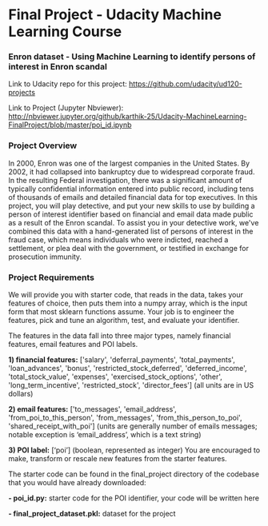 # Final Project - Udacity Machine Learning Course

<h3>Enron dataset - Using Machine Learning to identify persons of interest in Enron scandal</h3>

Link to Udacity repo for this project: https://github.com/udacity/ud120-projects

Link to Project (Jupyter Nbviewer): http://nbviewer.jupyter.org/github/karthik-25/Udacity-MachineLearning-FinalProject/blob/master/poi_id.ipynb

<h3>Project Overview</h3>
In 2000, Enron was one of the largest companies in the United States. By 2002, it had collapsed into bankruptcy due to widespread corporate fraud. In the resulting Federal investigation, there was a significant amount of typically confidential information entered into public record, including tens of thousands of emails and detailed financial data for top executives. In this project, you will play detective, and put your new skills to use by building a person of interest identifier based on financial and email data made public as a result of the Enron scandal. To assist you in your detective work, we've combined this data with a hand-generated list of persons of interest in the fraud case, which means individuals who were indicted, reached a settlement, or plea deal with the government, or testified in exchange for prosecution immunity.

<h3>Project Requirements</h3>

We will provide you with starter code, that reads in the data, takes your features of choice, then puts them into a numpy array, which is the input form that most sklearn functions assume. Your job is to engineer the features, pick and tune an algorithm, test, and evaluate your identifier.

The features in the data fall into three major types, namely financial features, email features and POI labels.

<b>1) financial features:</b> ['salary', 'deferral_payments', 'total_payments', 'loan_advances', 'bonus', 'restricted_stock_deferred', 'deferred_income', 'total_stock_value', 'expenses', 'exercised_stock_options', 'other', 'long_term_incentive', 'restricted_stock', 'director_fees'] (all units are in US dollars)

<b>2) email features:</b> ['to_messages', 'email_address', 'from_poi_to_this_person', 'from_messages', 'from_this_person_to_poi', 'shared_receipt_with_poi'] (units are generally number of emails messages; notable exception is ‘email_address’, which is a text string)

<b>3) POI label:</b> [‘poi’] (boolean, represented as integer)
You are encouraged to make, transform or rescale new features from the starter features.

The starter code can be found in the final_project directory of the codebase that you would have already downloaded: 

<b>- poi_id.py:</b> starter code for the POI identifier, your code will be written here

<b>- final_project_dataset.pkl:</b> dataset for the project